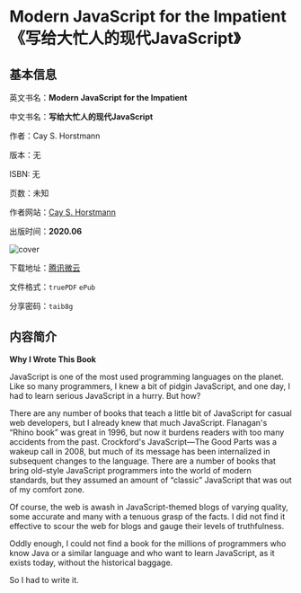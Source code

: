 # Modern JavaScript for the Impatient 《写给大忙人的现代JavaScript》

## 基本信息

英文书名：**Modern JavaScript for the Impatient**

中文书名：**写给大忙人的现代JavaScript**

作者：Cay S. Horstmann

版本：无

ISBN: 无

页数：未知

作者网站：[Cay S. Horstmann](https://horstmann.com/javascript-impatient/)

出版时间：**2020.06**

<img :src="$withBase('/images/modern_javaScript_for_the_impatient.jpg')" alt="cover">

下载地址：[腾讯微云](https://share.weiyun.com/1J8hml7o)

文件格式：`truePDF` `ePub`

分享密码：`taib8g`

## 内容简介

**Why I Wrote This Book**

JavaScript is one of the most used programming languages on the planet. Like so many programmers, I knew a bit of pidgin JavaScript, and one day, I had to learn serious JavaScript in a hurry. But how?

There are any number of books that teach a little bit of JavaScript for casual web developers, but I already knew that much JavaScript. Flanagan's “Rhino book” was great in 1996, but now it burdens readers with too many accidents from the past. Crockford's JavaScript—The Good Parts was a wakeup call in 2008, but much of its message has been internalized in subsequent changes to the language. There are a number of books that bring old-style JavaScript programmers into the world of modern standards, but they assumed an amount of “classic” JavaScript that was out of my comfort zone.

Of course, the web is awash in JavaScript-themed blogs of varying quality, some accurate and many with a tenuous grasp of the facts. I did not find it effective to scour the web for blogs and gauge their levels of truthfulness.

Oddly enough, I could not find a book for the millions of programmers who know Java or a similar language and who want to learn JavaScript, as it exists today, without the historical baggage.

So I had to write it.
